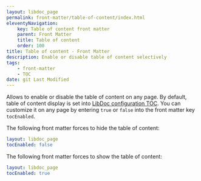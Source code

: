 ```yaml
---
layout: libdoc_page
permalink: front-matter/table-of-content/index.html
eleventyNavigation:
    key: Table of content front matter
    parent: Front Matter
    title: Table of content
    order: 100
title: Table of content - Front Matter
description: Enable or disable table of content selectively
tags:
    - front-matter
    - TOC
date: git Last Modified
---
```

Allows to enable or disable the table of content on any page. By default, table of content display is set into [LibDoc configuration TOC](/content/configuration/toc.md). You can customize it on any page by entering `true` or `false` into the front matter key `tocEnabled`.

The following front matter forces to hide the table of content:

```yaml
layout: libdoc_page
tocEnabled: false
```

The following front matter forces to show the table of content:

```yaml
layout: libdoc_page
tocEnabled: true
```